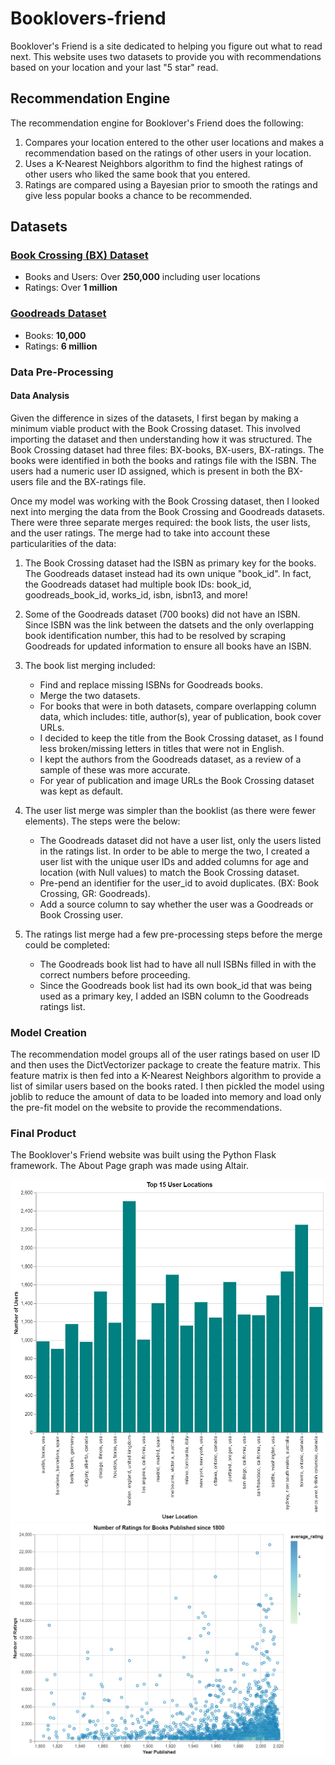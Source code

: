 # Booklovers-friend
Booklover's Friend is a site dedicated to helping you figure out what to read next. This website uses two datasets to provide you with recommendations based on your location and your last "5 star" read.

Recommendation Engine
---------------------

The recommendation engine for Booklover's Friend does the following:

1.  Compares your location entered to the other user locations and makes a recommendation based on the ratings of other users in your location.
2.  Uses a K-Nearest Neighbors algorithm to find the highest ratings of other users who liked the same book that you entered.
3.  Ratings are compared using a Bayesian prior to smooth the ratings and give less popular books a chance to be recommended.

Datasets
--------

### [Book Crossing (BX) Dataset](http://www2.informatik.uni-freiburg.de/~cziegler/BX/)

*   Books and Users: Over **250,000** including user locations
*   Ratings: Over **1 million**

### [Goodreads Dataset](https://github.com/zygmuntz/goodbooks-10k)

*   Books: **10,000**
*   Ratings: **6 million**

### Data Pre-Processing

#### Data Analysis

Given the difference in sizes of the datasets, I first began by making a minimum viable product with the Book Crossing dataset. This involved importing the dataset and then understanding how it was structured. The Book Crossing dataset had three files: BX-books, BX-users, BX-ratings. The books were identified in both the books and ratings file with the ISBN. The users had a numeric user ID assigned, which is present in both the BX-users file and the BX-ratings file.

Once my model was working with the Book Crossing dataset, then I looked next into merging the data from the Book Crossing and Goodreads datasets. There were three separate merges required: the book lists, the user lists, and the user ratings. The merge had to take into account these particularities of the data:

1.  The Book Crossing dataset had the ISBN as primary key for the books. The Goodreads dataset instead had its own unique "book\_id". In fact, the Goodreads dataset had multiple book IDs: book\_id, goodreads\_book\_id, works\_id, isbn, isbn13, and more!
2.  Some of the Goodreads dataset (700 books) did not have an ISBN. Since ISBN was the link between the datsets and the only overlapping book identification number, this had to be resolved by scraping Goodreads for updated information to ensure all books have an ISBN.
3.  The book list merging included:

    * Find and replace missing ISBNs for Goodreads books.
    * Merge the two datasets.
    * For books that were in both datasets, compare overlapping column data, which includes: title, author(s), year of publication, book cover URLs.
    * I decided to keep the title from the Book Crossing dataset, as I found less broken/missing letters in titles that were not in English.
    * I kept the authors from the Goodreads dataset, as a review of a sample of these was more accurate.
    * For year of publication and image URLs the Book Crossing dataset was kept as default.

5.  The user list merge was simpler than the booklist (as there were fewer elements). The steps were the below:

    * The Goodreads dataset did not have a user list, only the users listed in the ratings list. In order to be able to merge the two, I created a user list with the unique user IDs and added columns for age and location (with Null values) to match the Book Crossing dataset.
    * Pre-pend an identifier for the user\_id to avoid duplicates. (BX: Book Crossing, GR: Goodreads).
    * Add a source column to say whether the user was a Goodreads or Book Crossing user.

7.  The ratings list merge had a few pre-processing steps before the merge could be completed:

    * The Goodreads book list had to have all null ISBNs filled in with the correct numbers before proceeding.
    * Since the Goodreads book list had its own book\_id that was being used as a primary key, I added an ISBN column to the Goodreads ratings list.

### Model Creation

The recommendation model groups all of the user ratings based on user ID and then uses the DictVectorizer package to create the feature matrix. This feature matrix is then fed into a K-Nearest Neighbors algorithm to provide a list of similar users based on the books rated. I then pickled the model using joblib to reduce the amount of data to be loaded into memory and load only the pre-fit model on the website to provide the recommendations.

### Final Product

The Booklover's Friend website was built using the Python Flask framework. The About Page graph was made using Altair.

![User Location Counts](https://raw.githubusercontent.com/leab38/Booklovers-friend/main/images/user_location_count.png)
![Book Rating Counts](https://raw.githubusercontent.com/leab38/Booklovers-friend/main/images/ratings_year_count.png)